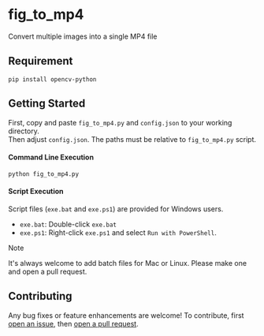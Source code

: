 # fig_to_mp4
Convert multiple images into a single MP4 file

## Requirement
```shell
pip install opencv-python
```

## Getting Started
First, copy and paste `fig_to_mp4.py` and `config.json` to your working directory.  
Then adjust `config.json`. The paths must be relative to `fig_to_mp4.py` script.

#### Command Line Execution
```shell
python fig_to_mp4.py
```

#### Script Execution
Script files (`exe.bat` and `exe.ps1`) are provided for Windows users.
- `exe.bat`: Double-click `exe.bat`
- `exe.ps1`: Right-click `exe.ps1` and select `Run with PowerShell`.

> [!NOTE]
> It's always welcome to add batch files for Mac or Linux.
> Please make one and open a pull request.

## Contributing
Any bug fixes or feature enhancements are welcome! To contribute, first [open an issue](https://opensource.guide/how-to-contribute/#opening-an-issue), then [open a pull request](https://opensource.guide/how-to-contribute/#opening-an-issue).
